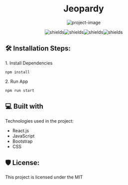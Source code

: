 <h1 align="center" id="title">Jeopardy</h1>

<p align="center"><img src="https://socialify.git.ci/payamyek/jeopardy/image?font=Source%20Code%20Pro&amp;language=1&amp;name=1&amp;owner=1&amp;theme=Dark" alt="project-image"></p>

<p align="center"><img src="https://img.shields.io/github/followers/payamyek?style=social" alt="shields"><img src="https://img.shields.io/github/watchers/payamyek/jeopardy?style=social" alt="shields"><img src="https://img.shields.io/github/last-commit/payamyek/jeopardy" alt="shields"><img src="https://img.shields.io/github/license/payamyek/jeopardy" alt="shields"></p>

<h2>🛠️ Installation Steps:</h2>

<p>1. Install Dependencies</p>

```
npm install
```

<p>2. Run App</p>

```
npm run start
```

  
  
<h2>💻 Built with</h2>

Technologies used in the project:

*   React.js
*   JavaScript
*   Bootstrap
*   CSS

<h2>🛡️ License:</h2>

This project is licensed under the MIT
